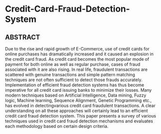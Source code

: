 # Credit-Card-Fraud-Detection-System

## ABSTRACT
Due to the rise and rapid growth of E-Commerce, use of credit cards for online purchases has dramatically increased and it caused an explosion in the credit card fraud. As credit card becomes the most popular mode of payment for both online as well as regular purchase, cases of fraud associated with it are also rising. In real life, fraudulent transactions are scattered with genuine transactions and simple pattern matching techniques are not often sufficient to detect those frauds accurately. Implementation of efficient fraud detection systems has thus become imperative for all credit card issuing banks to minimize their losses. Many modern techniques based on Artificial Intelligence, Data mining, Fuzzy logic, Machine learning, Sequence Alignment, Genetic Programming etc., has evolved in detectingvarious credit card fraudulent transactions. A clear understanding on all these approaches will certainly lead to an efficient credit card fraud detection system. This paper presents a survey of various techniques used in credit card fraud detection mechanisms and evaluates each methodology based on certain design criteria.
